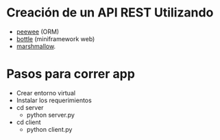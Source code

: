 # Creación de un API REST Utilizando
* [peewee](http://docs.peewee-orm.com/en/latest/ "peewee") (ORM)
* [bottle](https://bottlepy.org/docs/dev/ "bottle") (miniframework web)
* [marshmallow](https://marshmallow.readthedocs.io/en/latest/ "marshmallow").

# Pasos para correr app
  - Crear entorno virtual 
  - Instalar los requerimientos
  - cd server 
    - python server.py
  - cd client
    - python client.py
    


